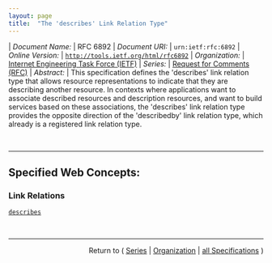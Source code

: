 ```yaml
---
layout: page
title:  "The 'describes' Link Relation Type"
---
```


| *Document Name:* | RFC 6892
| *Document URI:* | `urn:ietf:rfc:6892`
| *Online Version:* | [`http://tools.ietf.org/html/rfc6892`](http://tools.ietf.org/html/rfc6892)
| *Organization:* | [Internet Engineering Task Force (IETF)](..  "List of specification series by this organization")
| *Series:* | [Request for Comments (RFC)](.  "List of specifications in this series")
| *Abstract:* | This specification defines the 'describes' link relation type that allows resource representations to indicate that they are describing another resource. In contexts where applications want to associate described resources and description resources, and want to build services based on these associations, the 'describes' link relation type provides the opposite direction of the 'describedby' link relation type, which already is a registered link relation type.

<br/>
<hr/>

## Specified Web Concepts:

### Link Relations

[`describes`](/concepts/link-relation/describes "The relationship A 'describes' B asserts that resource A provides a description of resource B. There are no constraints on the format or representation of either A or B, neither are there any further constraints on either resource.")



<br/>
<hr/>

<p style="text-align: right">Return to ( <a href="./">Series</a> | <a href="../">Organization</a> | <a href="../../">all Specifications</a> )</p>
